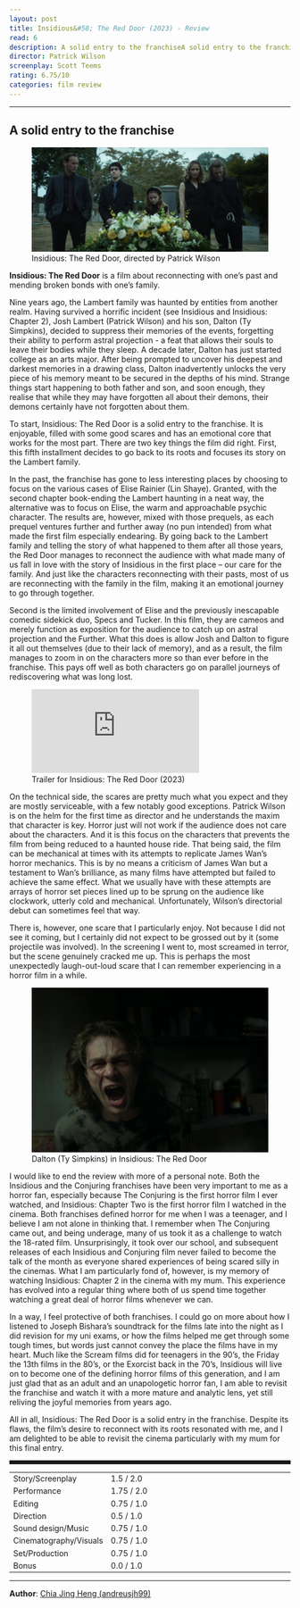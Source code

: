 ```yaml
---
layout: post
title: Insidious&#58; The Red Door (2023) - Review
read: 6
description: A solid entry to the franchiseA solid entry to the franchise
director: Patrick Wilson
screenplay: Scott Teems
rating: 6.75/10
categories: film review
---
```


---

## A solid entry to the franchise

<figure class="film">
  <img src="/assets/images/posts/films/Insidious_red_door.jpg" alt="Insidious: The Red Door movie still">
  <figcaption><i class="fa-solid fa-film"></i> Insidious: The Red Door, directed by Patrick Wilson</figcaption>
</figure>

**Insidious: The Red Door** is a film about reconnecting with one’s past and mending broken bonds with one’s family.

Nine years ago, the Lambert family was haunted by entities from another realm. Having survived a horrific incident (see Insidious and Insidious: Chapter 2), Josh Lambert (Patrick Wilson) and his son, Dalton (Ty Simpkins), decided to suppress their memories of the events, forgetting their ability to perform astral projection - a feat that allows their souls to leave their bodies while they sleep. A decade later, Dalton has just started college as an arts major. After being prompted to uncover his deepest and darkest memories in a drawing class, Dalton inadvertently unlocks the very piece of his memory meant to be secured in the depths of his mind. Strange things start happening to both father and son, and soon enough, they realise that while they may have forgotten all about their demons, their demons certainly have not forgotten about them.

To start, Insidious: The Red Door is a solid entry to the franchise. It is enjoyable, filled with some good scares and has an emotional core that works for the most part. There are two key things the film did right. First, this fifth installment decides to go back to its roots and focuses its story on the Lambert family. 

In the past, the franchise has gone to less interesting places by choosing to focus on the various cases of Elise Rainier (Lin Shaye). Granted, with the second chapter book-ending the Lambert haunting in a neat way, the alternative was to focus on Elise, the warm and approachable psychic character. The results are, however, mixed with those prequels, as each prequel ventures further and further away (no pun intended) from what made the first film especially endearing. By going back to the Lambert family and telling the story of what happened to them after all those years, the Red Door manages to reconnect the audience with what made many of us fall in love with the story of Insidious in the first place – our care for the family. And just like the characters reconnecting with their pasts, most of us are reconnecting with the family in the film, making it an emotional journey to go through together.

Second is the limited involvement of Elise and the previously inescapable comedic sidekick duo, Specs and Tucker. In this film, they are cameos and merely function as exposition for the audience to catch up on astral projection and the Further. What this does is allow Josh and Dalton to figure it all out themselves (due to their lack of memory), and as a result, the film manages to zoom in on the characters more so than ever before in the franchise. This pays off well as both characters go on parallel journeys of rediscovering what was long lost.

<div class="film-trailer">
<figure>
  <iframe src="https://www.youtube.com/embed/ZuQuOnYnr3Q" title="YouTube video player" frameborder="0" allow="accelerometer; autoplay; clipboard-write; encrypted-media; gyroscope; picture-in-picture; web-share" allowfullscreen></iframe>
  <figcaption><i class="fa-brands fa-youtube"></i> Trailer for Insidious: The Red Door (2023)</figcaption>
</figure>
</div>

On the technical side, the scares are pretty much what you expect and they are mostly serviceable, with a few notably good exceptions. Patrick Wilson is on the helm for the first time as director and he understands the maxim that character is key. Horror just will not work if the audience does not care about the characters. And it is this focus on the characters that prevents the film from being reduced to a haunted house ride. That being said, the film can be mechanical at times with its attempts to replicate James Wan’s horror mechanics. This is by no means a criticism of James Wan but a testament to Wan’s brilliance, as many films have attempted but failed to achieve the same effect. What we usually have with these attempts are arrays of horror set pieces lined up to be sprung on the audience like clockwork, utterly cold and mechanical. Unfortunately, Wilson’s directorial debut can sometimes feel that way.

There is, however, one scare that I particularly enjoy. Not because I did not see it coming, but I certainly did not expect to be grossed out by it (some projectile was involved). In the screening I went to, most screamed in terror, but the scene genuinely cracked me up. This is perhaps the most unexpectedly laugh-out-loud scare that I can remember experiencing in a horror film in a while.

<figure class="film">
  <img src="/assets/images/posts/films/Insidious_red_door_2.jpg" alt="Insidious: The Red Door movie still">
  <figcaption><i class="fa-solid fa-film"></i> Dalton (Ty Simpkins) in Insidious: The Red Door</figcaption>
</figure>

I would like to end the review with more of a personal note. Both the Insidious and the Conjuring franchises have been very important to me as a horror fan, especially because The Conjuring is the first horror film I ever watched, and Insidious: Chapter Two is the first horror film I watched in the cinema. Both franchises defined horror for me when I was a teenager, and I believe I am not alone in thinking that. I remember when The Conjuring came out, and being underage, many of us took it as a challenge to watch the 18-rated film. Unsurprisingly, it took over our school, and subsequent releases of each Insidious and Conjuring film never failed to become the talk of the month as everyone shared experiences of being scared silly in the cinemas. What I am particularly fond of, however, is my memory of watching Insidious: Chapter 2 in the cinema with my mum. This experience has evolved into a regular thing where both of us spend time together watching a great deal of horror films whenever we can. 

In a way, I feel protective of both franchises. I could go on more about how I listened to Joseph Bishara’s soundtrack for the films late into the night as I did revision for my uni exams, or how the films helped me get through some tough times, but words just cannot convey the place the films have in my heart. Much like the Scream films did for teenagers in the 90’s, the Friday the 13th films in the 80’s, or the Exorcist back in the 70’s, Insidious will live on to become one of the defining horror films of this generation, and I am just glad that as an adult and an unapologetic horror fan, I am able to revisit the franchise and watch it with a more mature and analytic lens, yet still reliving the joyful memories from years ago. 

All in all, Insidious: The Red Door is a solid entry in the franchise. Despite its flaws, the film’s desire to reconnect with its roots resonated with me, and I am delighted to be able to revisit the cinema particularly with my mum for this final entry.

<hr style="border-style: dashed">

<table class="table table-sm table-striped table-hover">
  <colgroup>
    <col style="width: 30%;">
    <col style="width: 70%;">
  </colgroup>

  <tbody>
    <tr>
      <td>Story/Screenplay</td>
      <td>1.5 / 2.0</td>
    </tr>
    <tr>
      <td>Performance</td>
      <td>1.75 / 2.0</td>
    </tr>
    <tr>
      <td>Editing</td>
      <td>0.75 / 1.0</td>
    </tr>
    <tr>
      <td>Direction</td>
      <td>0.5 / 1.0</td>
    </tr>
    <tr>
      <td>Sound design/Music</td>
      <td>0.75 / 1.0</td>
    </tr>
    <tr>
      <td>Cinematography/Visuals</td>
      <td>0.75 / 1.0</td>
    </tr>
    <tr>
      <td>Set/Production</td>
      <td>0.75 / 1.0</td>
    </tr>
    <tr>
      <td>Bonus</td>
      <td>0.0 / 1.0</td>
    </tr>
  </tbody>
</table>

---

**Author**: <a href="https://github.com/andreusjh99" target="_blank">Chia Jing Heng (andreusjh99)</a>